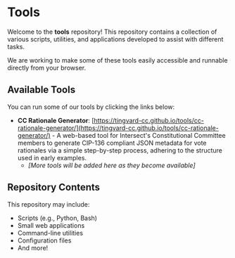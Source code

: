 # Tools

Welcome to the **tools** repository! This repository contains a collection of various scripts, utilities, and applications developed to assist with different tasks.

We are working to make some of these tools easily accessible and runnable directly from your browser.

## Available Tools

You can run some of our tools by clicking the links below:

* **CC Rationale Generator**: [https://tingvard-cc.github.io/tools/cc-rationale-generator/](https://tingvard-cc.github.io/tools/cc-rationale-generator/) - A web-based tool for Intersect's Constitutional Committee members to generate CIP-136 compliant JSON metadata for vote rationales via a simple step-by-step process, adhering to the structure used in early examples.
    * *[More tools will be added here as they become available]*

## Repository Contents

This repository may include:

* Scripts (e.g., Python, Bash)
* Small web applications
* Command-line utilities
* Configuration files
* And more!

